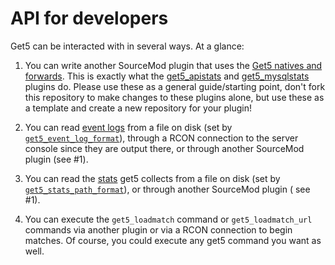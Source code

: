 # API for developers

Get5 can be interacted with in several ways. At a glance:

1) You can write another SourceMod plugin that uses
   the [Get5 natives and forwards](https://github.com/splewis/get5/blob/master/scripting/include/get5.inc). This is
   exactly what the [get5_apistats](https://github.com/splewis/get5/blob/master/scripting/get5_apistats.sp)
   and [get5_mysqlstats](https://github.com/splewis/get5/blob/master/get5_mysqlstats.sp) plugins do. Please use these as
   a general guide/starting point, don't fork this repository to make changes to these plugins alone, but use these as a
   template and create a new repository for your plugin!

2) You can read [event logs](./event_logs.md) from a file on disk (set
   by [`get5_event_log_format`](./get5_configuration.md#file-name-formatting)), through a RCON connection to the server
   console since they are output there, or through another SourceMod plugin (see #1).

3) You can read the [stats](./stats_system.md) get5 collects from a file on disk (set
   by [`get5_stats_path_format`](./get5_configuration.md#file-name-formatting)), or through another SourceMod plugin (
   see #1).

4) You can execute the `get5_loadmatch` command or `get5_loadmatch_url` commands via another plugin or via a RCON
   connection to begin matches. Of course, you could execute any get5 command you want as well.
